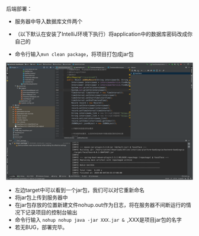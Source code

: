 后端部署：

- 服务器中导入数据库文件两个

- （以下默认在安装了IntelliJ环境下执行）将application中的数据库密码改成你自己的
- 命令行输入`mvn clean package`，将项目打包成jar包

![image-20200904210224099](./image-20200904210224099.png)

- 左边target中可以看到一个jar包，我们可以对它重新命名
- 将jar包上传到服务器中
- 在jar包存放的位置新建文件nohup.out作为日志，将在服务器不间断运行的情况下记录项目的控制台输出
- 命令行输入 `nohup nohup java -jar XXX.jar & `,XXX是项目jar包的名字
- 若无BUG，部署完毕。

